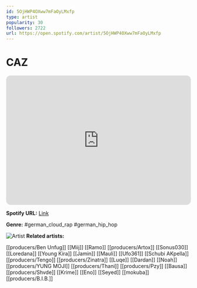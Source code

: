 ```yaml
---
id: 5OjHWP4OXww7mFaOyLMxfp
type: artist
popularity: 30
followers: 2722
url: https://open.spotify.com/artist/5OjHWP4OXww7mFaOyLMxfp
---
```

# CAZ

<iframe style="border-radius:12px" src="https://open.spotify.com/embed/artist/5OjHWP4OXww7mFaOyLMxfp" width="100%" height="352" frameBorder="0" allowfullscreen="" allow="autoplay; clipboard-write; encrypted-media; fullscreen; picture-in-picture" loading="lazy"></iframe>

**Spotify URL:** [Link](https://open.spotify.com/artist/5OjHWP4OXww7mFaOyLMxfp)

**Genre:**  #german_cloud_rap #german_hip_hop

![Artist](https://i.scdn.co/image/ab6761610000e5eba52e469473823b73adb04a27)
**Related artists:**

[[producers/Ben Unfug]]
[[Miij]]
[[Ramo]]
[[producers/Artox]]
[[Sonus030]]
[[Loredana]]
[[Young Kira]]
[[Jamin]]
[[Mauli]]
[[Ufo361]]
[[Schubi AKpella]]
[[producers/Tengo]]
[[producers/Zinatra]]
[[Luqe]]
[[Dardan]]
[[Noah]]
[[producers/YUNG MOJI]]
[[producers/Thani]]
[[producers/Pzy]]
[[Bausa]]
[[producers/Shvde]]
[[Krime]]
[[Eno]]
[[Seyed]]
[[mokuba]]
[[producers/B.I.B.]]
